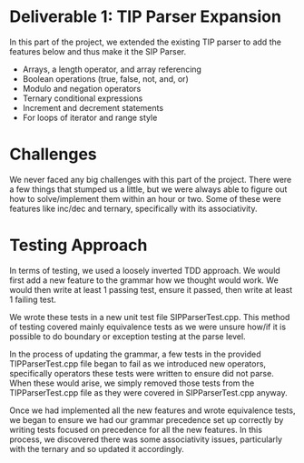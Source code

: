 # Deliverable 1: TIP Parser Expansion
In this part of the project, we extended the existing TIP parser to add the features below and thus make it the SIP Parser.
- Arrays, a length operator, and array referencing
- Boolean operations (true, false, not, and, or)
- Modulo and negation operators
- Ternary conditional expressions
- Increment and decrement statements
- For loops of iterator and range style

# Challenges
We never faced any big challenges with this part of the project. There were a few things that stumped us a little, but we were always able to figure out how to solve/implement them within an hour or two. Some of these were features like inc/dec and ternary, specifically with its associativity.

# Testing Approach
In terms of testing, we used a loosely inverted TDD approach. We would first add a new feature to the grammar how we thought would work. We would then write at least 1 passing test, ensure it passed, then write at least 1 failing test.

We wrote these tests in a new unit test file SIPParserTest.cpp. This method of testing covered mainly equivalence tests as we were unsure how/if it is possible to do boundary or exception testing at the parse level.

In the process of updating the grammar, a few tests in the provided TIPParserTest.cpp file began to fail as we introduced new operators, specifically operators these tests were written to ensure did not parse. When these would arise, we simply removed those tests from the TIPParserTest.cpp file as they were covered in SIPParserTest.cpp anyway.

Once we had implemented all the new features and wrote equivalence tests, we began to ensure we had our grammar precedence set up correctly by writing tests focused on precedence for all the new features. In this process, we discovered there was some associativity issues, particularly with the ternary and so updated it accordingly.